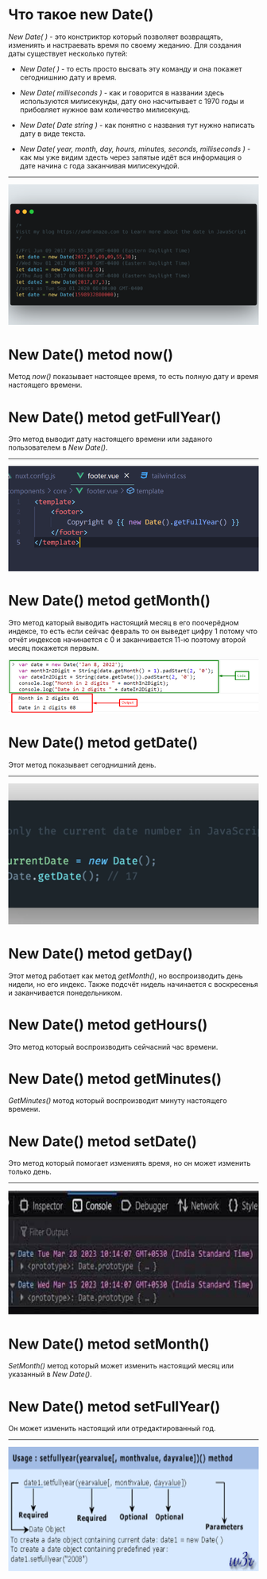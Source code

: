 # __Что такое new Date()__ 
*New Date( )* - это констриктор который позволяет возвращять, измениять и настраевать время по своему жеданию. Для создания даты существует несколько путей:
* *New Date( )* - то есть просто высвать эту команду и она покажет сегоднишнию дату и время.

- *New Date( milliseconds )* - как и говорится в названии здесь используются милисекунды, дату оно насчитывает с 1970 годы и прибовляет нужное вам количество милисекунд.

- *New Date( Date string )* - как понятно с названия тут нужно написать дату в виде текста.

- *New Date( year, month, day, hours, minutes, seconds, milliseconds )* - как мы уже видим здесть через запятые идёт вся информация о дате начина с года заканчивая милисекундой.
----------------------------------------------------------------
![alt text](R.png)


# __New Date() metod now()__ 
Метод *now()* показывает настоящее время, то есть полную дату и время настоящего времени.

# __New Date() metod getFullYear()__ 
Это метод выводит дату настоящего времени или заданого пользователем в *New Date()*.

----------------------------------
![alt text](mbwjeqvvpd8ygh3mhotu.webp)


# __New Date() metod getMonth()__ 
Это метод каторый выводить настоящий месяц в его поочерёдном индексе, то есть если сейчас февраль то он выведет цифру 1 потому что отчёт индексов начинается с 0 и заканчивается 11-ю поэтому второй месяц покажется первым.

![alt text](Digit-Format-in-JavaScript-1.webp)


# __New Date() metod getDate()__ 
Этот метод показывает сегоднишний день.

------------------------------------------------------
![alt text](main-eb2057fe005c6929827f557c0ad84613.webp)


# __New Date() metod getDay()__ 
Этот метод работает как метод *getMonth()*, но воспроизводить день нидели, но его индекс. Также подсчёт нидель начинается с воскресенья и заканчивается понедельником.


# __New Date() metod getHours()__ 
Это метод который воспроизводить сейчасний час времени.


# __New Date() metod getMinutes()__ 
*GetMinutes()* мотод который воспроизводит минуту настоящего времени.


# __New Date() metod setDate()__ 
Это метод который помогает измениять время, но он может изменить только день.

------------------------------------------------------
<img src="/Без названия.jpg" alt="" width="600px" height="250px">


# __New Date() metod setMonth()__
*SetMonth()* метод который может изменить настоящий месяц или указанный в *New Date()*.


# __New Date() metod setFullYear()__ 
Он может изменить настоящий или отредактированный год.

-------------------------------------------------
<img src="/Без названия.png" alt="" width="600px" height="250px">
